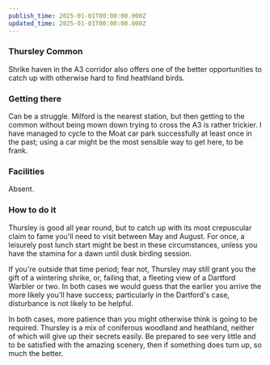 ```yaml
---
publish_time: 2025-01-01T00:00:00.000Z
updated_time: 2025-01-01T00:00:00.000Z
---
```

### Thursley Common

Shrike haven in the A3 corridor also offers one of the better
opportunities to catch up with otherwise hard to find heathland birds.

### Getting there

Can be a struggle. Milford is the nearest station, but then getting to
the common without being mown down trying to cross the A3 is rather
trickier. I have managed to cycle to the Moat car park successfully at
least once in the past; using a car might be the most sensible way to
get here, to be frank.

### Facilities

Absent.

### How to do it

Thursley is good all year round, but to catch up with its most
crepuscular claim to fame you'll need to visit between May and
August. For once, a leisurely post lunch start might be best in these
circumstances, unless you have the stamina for a dawn until dusk
birding session.

If you're outside that time period; fear not, Thursley may still grant
you the gift of a wintering shrike, or, failing that, a fleeting view
of a Dartford Warbler or two. In both cases we would guess that the
earlier you arrive the more likely you'll have success; particularly
in the Dartford's case, disturbance is not likely to be helpful.

In both cases, more patience than you might otherwise think is going
to be required. Thursley is a mix of coniferous woodland and
heathland, neither of which will give up their secrets easily. Be
prepared to see very little and to be satisfied with the amazing
scenery, then if something does turn up, so much the better.


